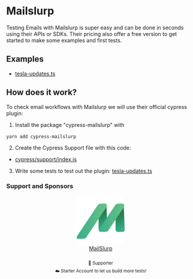 # Mailslurp

Testing Emails with Mailslurp is super easy and can be done in seconds using their APIs or SDKs. Their pricing also offer a free version to get started to make some examples and first tests.

## Examples
- [tesla-updates.ts](cypress/integration/tesla-updates.ts)

## How does it work? 

To check email workflows with Mailslurp we will use their official cypress plugin:
1. Install the package "cypress-mailslurp" with
```
yarn add cypress-mailslurp
```
2. Create the Cypress Support file with this code:
- [cypress/support/index.js](cypress/support/index.js)

3. Write some tests to test out the plugin: [tesla-updates.ts](/cypress/integration/tesla-updates.ts)

### Support and Sponsors

<div align="center" valign="top">
    <a href="https://www.mailslurp.com/" target="_blank">
        <img width="128px" src="../../assets/mailslurp.png" alt="MailSlurp Logo" />
        <br />
        <div>MailSlurp</div>
    </a>
    <br />
    <sub>
        🥉 Supporter <br />
        ☁️ Starter Account to let us build more tests!
    </sub>
</div>
